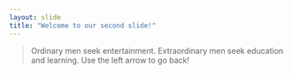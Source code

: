 ```yaml
---
layout: slide
title: "Welcome to our second slide!"
---
```

> Ordinary men seek entertainment. Extraordinary men seek education and learning. 
Use the left arrow to go back!
